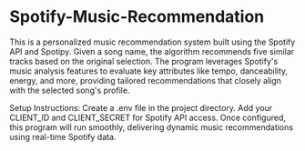 # Spotify-Music-Recommendation
This is a personalized music recommendation system built using the Spotify API and Spotipy. Given a song name, the algorithm recommends five similar tracks based on the original selection. The program leverages Spotify's music analysis features to evaluate key attributes like tempo, danceability, energy, and more, providing tailored recommendations that closely align with the selected song's profile.

Setup Instructions:
Create a .env file in the project directory.
Add your CLIENT_ID and CLIENT_SECRET for Spotify API access.
Once configured, this program will run smoothly, delivering dynamic music recommendations using real-time Spotify data.
